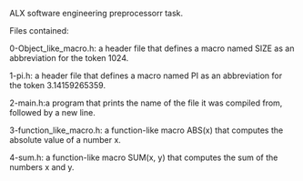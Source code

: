 ALX software engineering preprocessorr task.

Files contained:

0-Object_like_macro.h: a header file that defines a macro named SIZE as an abbreviation for the token 1024.

1-pi.h: a header file that defines a macro named PI as an abbreviation for the token 3.14159265359.

2-main.h:a program that prints the name of the file it was compiled from, followed by a new line.

3-function_like_macro.h: a function-like macro ABS(x) that computes the absolute value of a number x.

4-sum.h: a function-like macro SUM(x, y) that computes the sum of the numbers x and y.

